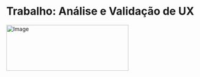 # Trabalho: Análise e Validação de UX 





<a href="https://www.youtube.com/seu-canal-youtube-aqui" target="_blank">
  <img src="https://s3-alpha.figma.com/hub/file/2892125217/716d53e1-341c-43a7-a634-d5e175b01bcb-cover.png" alt="Image" height="120" width="320" target="_blank">
</a>
